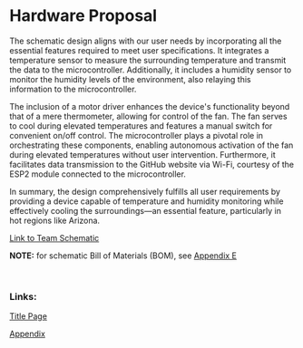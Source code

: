 # Hardware Proposal

The schematic design aligns with our user needs by incorporating all the essential features required to meet user specifications. It integrates a temperature sensor to measure the surrounding temperature and transmit the data to the microcontroller. Additionally, it includes a humidity sensor to monitor the humidity levels of the environment, also relaying this information to the microcontroller. 

The inclusion of a motor driver enhances the device's functionality beyond that of a mere thermometer, allowing for control of the fan. The fan serves to cool during elevated temperatures and features a manual switch for convenient on/off control. The microcontroller plays a pivotal role in orchestrating these components, enabling autonomous activation of the fan during elevated temperatures without user intervention. Furthermore, it facilitates data transmission to the GitHub website via Wi-Fi, courtesy of the ESP2 module connected to the microcontroller. 

In summary, the design comprehensively fulfills all user requirements by providing a device capable of temperature and humidity monitoring while effectively cooling the surroundings—an essential feature, particularly in hot regions like Arizona.

[Link to Team Schematic](TeamSchematic.pdf)

<object data="TeamSchematic2.pdf" width="900" height="900" type='application/pdf'></object>

__NOTE:__ for schematic Bill of Materials (BOM), see [Appendix E](Appendix/AppendixMain.md#bill-of-materials) <!-- update -->

<br>

### Links:

[Title Page](index.md)

[Appendix](/Appendix/AppendixMain.md)
